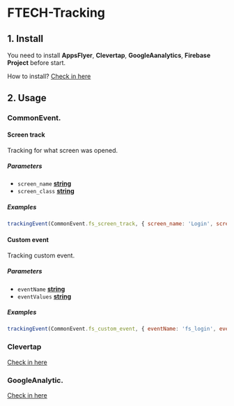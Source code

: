 # FTECH-Tracking

## 1. Install

You need to install **AppsFlyer**, **Clevertap**, **GoogleAanalytics**, **Firebase Project** before start.

How to install? [Check in here](https://docs.google.com/document/d/1htHxDUe-Rn56WPBh-NjC2z-IsYad6P12tZDaQRvTplw/edit?usp=sharing)

## 2. Usage

### CommonEvent.


#### Screen track

Tracking for what screen was opened.

##### Parameters

-   `screen_name` **[string](https://developer.mozilla.org/docs/Web/JavaScript/Reference/Global_Objects/Number)** 
-   `screen_class` **[string](https://developer.mozilla.org/docs/Web/JavaScript/Reference/Global_Objects/Number)** 

##### Examples

```javascript
trackingEvent(CommonEvent.fs_screen_track, { screen_name: 'Login', screen_class: 'fs_screen_login' })
```


#### Custom event

Tracking custom event.

##### Parameters

-   `eventName` **[string](https://developer.mozilla.org/docs/Web/JavaScript/Reference/Global_Objects/Number)** 
-   `eventValues` **[string](https://developer.mozilla.org/docs/Web/JavaScript/Reference/Global_Objects/Number)** 

##### Examples

```javascript
trackingEvent(CommonEvent.fs_custom_event, { eventName: 'fs_login', eventValues: {} })
```

### Clevertap

[Check in here](https://docs.google.com/document/d/1htHxDUe-Rn56WPBh-NjC2z-IsYad6P12tZDaQRvTplw/edit?usp=sharing)

### GoogleAnalytic.

[Check in here](https://docs.google.com/document/d/1htHxDUe-Rn56WPBh-NjC2z-IsYad6P12tZDaQRvTplw/edit?usp=sharing)

